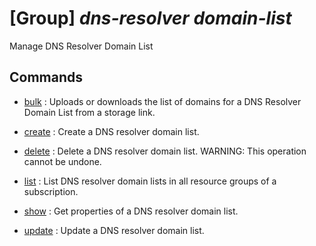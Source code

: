 # [Group] _dns-resolver domain-list_

Manage DNS Resolver Domain List

## Commands

- [bulk](/Commands/dns-resolver/domain-list/_bulk.md)
: Uploads or downloads the list of domains for a DNS Resolver Domain List from a storage link.

- [create](/Commands/dns-resolver/domain-list/_create.md)
: Create a DNS resolver domain list.

- [delete](/Commands/dns-resolver/domain-list/_delete.md)
: Delete a DNS resolver domain list. WARNING: This operation cannot be undone.

- [list](/Commands/dns-resolver/domain-list/_list.md)
: List DNS resolver domain lists in all resource groups of a subscription.

- [show](/Commands/dns-resolver/domain-list/_show.md)
: Get properties of a DNS resolver domain list.

- [update](/Commands/dns-resolver/domain-list/_update.md)
: Update a DNS resolver domain list.
